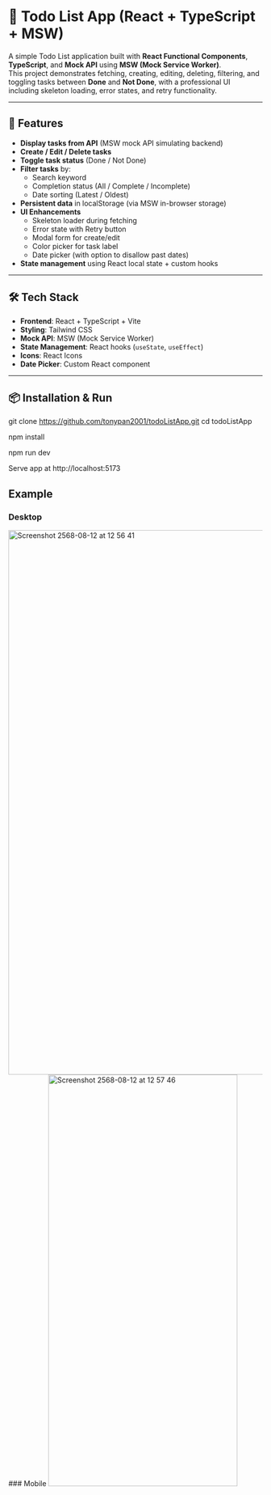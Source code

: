# 📝 Todo List App (React + TypeScript + MSW)

A simple Todo List application built with **React Functional Components**, **TypeScript**, and **Mock API** using **MSW (Mock Service Worker)**.  
This project demonstrates fetching, creating, editing, deleting, filtering, and toggling tasks between **Done** and **Not Done**, with a professional UI including skeleton loading, error states, and retry functionality.

---

## 🚀 Features
- **Display tasks from API** (MSW mock API simulating backend)
- **Create / Edit / Delete tasks**
- **Toggle task status** (Done / Not Done)
- **Filter tasks** by:
  - Search keyword
  - Completion status (All / Complete / Incomplete)
  - Date sorting (Latest / Oldest)
- **Persistent data** in localStorage (via MSW in-browser storage)
- **UI Enhancements**
  - Skeleton loader during fetching
  - Error state with Retry button
  - Modal form for create/edit
  - Color picker for task label
  - Date picker (with option to disallow past dates)
- **State management** using React local state + custom hooks

---

## 🛠 Tech Stack
- **Frontend**: React + TypeScript + Vite
- **Styling**: Tailwind CSS
- **Mock API**: MSW (Mock Service Worker)
- **State Management**: React hooks (`useState`, `useEffect`)
- **Icons**: React Icons
- **Date Picker**: Custom React component

---

## 📦 Installation & Run

git clone https://github.com/tonypan2001/todoListApp.git
cd todoListApp

npm install

npm run dev

Serve app at http://localhost:5173

## Example
### Desktop
<img width="1792" height="1077" alt="Screenshot 2568-08-12 at 12 56 41" src="https://github.com/user-attachments/assets/644a6181-335d-4efe-953a-a9ae100bc010" />
### Mobile
<img width="375" height="814" alt="Screenshot 2568-08-12 at 12 57 46" src="https://github.com/user-attachments/assets/c53a60d7-6ced-419e-869a-b53ea44bbd7f" />

